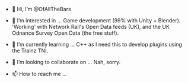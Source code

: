 - 👋 Hi, I’m @OfAllTheBars
- 👀 I’m interested in ...
Game development (99% with Unity + Blender). 'Working' with Network Rail's Open Data feeds (UK), and the UK Odnance Survey Open Data (the free stuff). 

- 🌱 I’m currently learning ...
C++ as I need this to develop plugins using the Trainz TNI. 

- 💞️ I’m looking to collaborate on ...
Nah, sorry.  

- 📫 How to reach me ...

<!---
OfAllTheBars/OfAllTheBars is a ✨ special ✨ repository because its `README.md` (this file) appears on your GitHub profile.
You can click the Preview link to take a look at your changes.
--->
